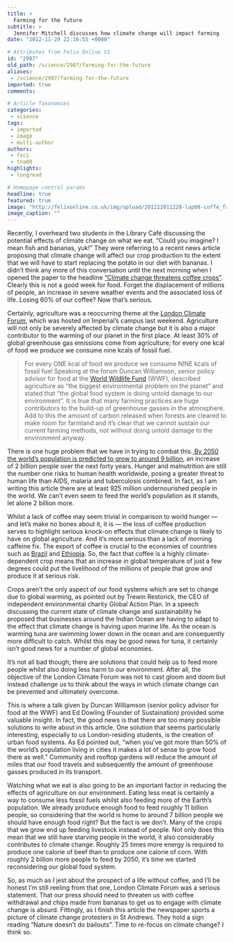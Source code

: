 ```yaml
---
title: >
  Farming for the future
subtitle: >
  Jennifer Mitchell discusses how climate change will impact farming
date: "2012-11-29 22:16:55 +0000"

# Attributes from Felix Online V1
id: "2987"
old_path: /science/2987/farming-for-the-future
aliases:
 - /science/2987/farming-for-the-future
imported: true
comments:

# Article Taxonomies
categories:
 - science
tags:
 - imported
 - image
 - multi-author
authors:
 - fsci
 - tna08
highlights:
 - longread

# Homepage control params
headline: true
featured: true
image: "http://felixonline.co.uk/img/upload/201212011228-lap08-coffe_farmer.jpg"
image_caption: ""
---
```


Recently, I overheard two students in the Library Café discussing the potential effects of climate change on what we eat. “Could you imagine? I mean fish and bananas, yuk!” They were referring to a recent news article proposing that climate change will affect our crop production to the extent that we will have to start replacing the potato in our diet with bananas. I didn’t think any more of this conversation until the next morning when I opened the paper to the headline [“Climate change threatens coffee crops”](http://www.guardian.co.uk/environment/2012/nov/08/climate-change-threatens-coffee). Clearly this is not a good week for food. Forget the displacement of millions of people, an increase in severe weather events and the associated loss of life. Losing 60% of our coffee? Now that’s serious.

Certainly, agriculture was a reoccurring theme at the [London Climate Forum](http://www.londonclimateforum.org/), which was hosted on Imperial’s campus last weekend. Agriculture will not only be severely affected by climate change but it is also a major contributor to the warming of our planet in the first place. At least 30% of global greenhouse gas emissions come from agriculture; for every one kcal of food we produce we consume nine kcals of fossil fuel.
> For every ONE kcal of food we produce we consume NINE kcals of fossil fuel
Speaking at the forum Duncan Williamson, senior policy advisor for food at the [World Wildlife Fund](http://www.wwf.org.uk/) (WWF), described agriculture as “the biggest environmental problem on the planet” and stated that “the global food system is doing untold damage to our environment”. It is true that many farming practices are huge contributors to the build-up of greenhouse gasses in the atmosphere. Add to this the amount of carbon released when forests are cleared to make room for farmland and it’s clear that we cannot sustain our current farming methods, not without doing untold damage to the environment anyway.

There is one huge problem that we have in trying to combat this.[ By 2050 the world’s population is predicted to grow to around 9 billion](http://www.un.org/apps/news/story.asp?NewsID=13451), an increase of 2 billion people over the next forty years. Hunger and malnutrition are still the number one risks to human health worldwide, posing a greater threat to human life than AIDS, malaria and tuberculosis combined. In fact, as I am writing this article there are at least 925 million undernourished people in the world. We can’t even seem to feed the world’s population as it stands, let alone 2 billion more.

Whilst a lack of coffee may seem trivial in comparison to world hunger — and let’s make no bones about it, it is — the loss of coffee production serves to highlight serious knock-on effects that climate change is likely to have on global agriculture. And it’s more serious than a lack of morning caffeine fix. The export of coffee is crucial to the economies of countries such as [Brazil](http://en.wikipedia.org/wiki/Coffee_production_in_Brazil) and [Ethiopia](http://en.wikipedia.org/wiki/Coffee_production_in_Ethiopia). So, the fact that coffee is a highly climate-dependent crop means that an increase in global temperature of just a few degrees could put the livelihood of the millions of people that grow and produce it at serious risk.

Crops aren’t the only aspect of our food systems which are set to change due to global warming, as pointed out by Trewin Restorick, the CEO of independent environmental charity Global Action Plan. In a speech discussing the current state of climate change and sustainability he proposed that businesses around the Indian Ocean are having to adapt to the effect that climate change is having upon marine life. As the ocean is warming tuna are swimming lower down in the ocean and are consequently more difficult to catch. Whilst this may be good news for tuna, it certainly isn’t good news for a number of global economies.

It’s not all bad though; there are solutions that could help us to feed more people whilst also doing less harm to our environment. After all, the objective of the London Climate Forum was not to cast gloom and doom but instead challenge us to think about the ways in which climate change can be prevented and ultimately overcome.

This is where a talk given by Duncan Williamson (senior policy advisor for food at the WWF) and Ed Dowling (Founder of Sustaination) provided some valuable insight. In fact, the good news is that there are too many possible solutions to write about in this article. One solution that seems particularly interesting, especially to us London-residing students, is the creation of urban food systems. As Ed pointed out, “when you’ve got more than 50% of the world’s population living in cities it makes a lot of sense to grow food there as well.” Community and rooftop gardens will reduce the amount of miles that our food travels and subsequently the amount of greenhouse gasses produced in its transport.

Watching what we eat is also going to be an important factor in reducing the effects of agriculture on our environment. Eating less meat is certainly a way to consume less fossil fuels whilst also feeding more of the Earth’s population. We already produce enough food to feed roughly 11 billion people, so considering that the world is home to around 7 billion people we should have enough food right? But the fact is we don’t. Many of the crops that we grow end up feeding livestock instead of people. Not only does this mean that we still have starving people in the world, it also considerably contributes to climate change. Roughly 25 times more energy is required to produce one calorie of beef than to produce one calorie of corn. With roughly 2 billion more people to feed by 2050, it’s time we started reconsidering our global food system.

So, as much as I jest about the prospect of a life without coffee, and I’ll be honest I’m still reeling from that one, London Climate Forum was a serious statement. That our press should need to threaten us with coffee withdrawal and chips made from bananas to get us to engage with climate change is absurd. Fittingly, as I finish this article the newspaper sports a picture of climate change protesters in St Andrews. They hold a sign reading “Nature doesn’t do bailouts”. Time to re-focus on climate change? I think so.
